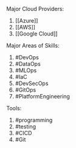 Major Cloud Providers:
1. [[Azure]]
2. [[AWS]]
3. [[Google Cloud]]

Major Areas of Skills:
1. #DevOps
2. #DataOps 
3. #MLOps
4. #IaC
5. #DevSecOps
6. #GitOps
7. #PlatformEngineering 

Tools:
1. #programming
2. #testing
3. #CICD
4. #Git 